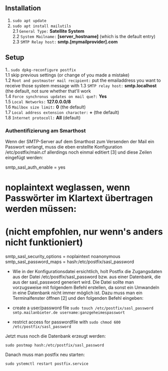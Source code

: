 ## Installation

1. `sudo apt update`
2. `sudo apt install mailutils`  
2.1 `General Type:` **Satellite System**   
2.2 `System Mailname:` **[server_hostname]** (which is the default entry)  
2.3 `SMTP Relay host:` **smtp.[mymailprovider].com**  

## Setup

1.. `sudo dpkg-reconfigure postfix`  
1.1 skip previous settings (or change of you made a mistake)  
1.2 `Root and postmaster mail recipient:` put the emailaddress you want to receive those system message with
1.3 `SMTP relay host:` **smtp.localhost** (the default, not sure whether that'll work  
1.4 `Force synchronus updates on mail que?:` **Yes**  
1.5 `Local Networks:` **127.0.0.0/8**  
1.6 `Mailbox size limit:` **0** (the default)  
1.7 `Local address extension character:` **+** (the default)  
1.8 `Internet protocoll:` **All** (default)  

### Authentifizierung am Smarthost

Wenn der SMTP-Server auf dem Smarthost zum Versenden der Mail ein Passwort verlangt, muss die eben erstellte Konfiguration /etc/postfix/main.cf allerdings noch einmal editiert [3] und diese Zeilen eingefügt werden:

smtp_sasl_auth_enable = yes
# noplaintext weglassen, wenn Passwörter im Klartext übertragen werden müssen:
# (nicht empfohlen, nur wenn's anders nicht funktioniert)
smtp_sasl_security_options = noplaintext noanonymous
smtp_sasl_password_maps = hash:/etc/postfix/sasl_password

- Wie in der Konfigurationsdatei ersichtlich, holt Postfix die Zugangsdaten aus der Datei /etc/postfix/sasl_password bzw. aus einer Datenbank, die aus der sasl_password generiert wird. Die Datei sollte man vorzugsweise mit folgendem Befehl erstellen, da sonst ein Umwandeln in eine Datenbank nicht immer möglich ist. Dazu muss man ein Terminalfenster öffnen [2] und den folgenden Befehl eingeben:

- create a user/password file
`sudo touch /etc/postfix/sasl_password`  
`smtp.mailanbieter.de username:ganzgeheimespasswort`

- restrict access for passwordfile with `sudo chmod 600 /etc/postfix/sasl_password`

Jetzt muss noch die Datenbank erzeugt werden:

`sudo postmap hash:/etc/postfix/sasl_password`

Danach muss man postfix neu starten:

`sudo ystemctl restart postfix.service`
